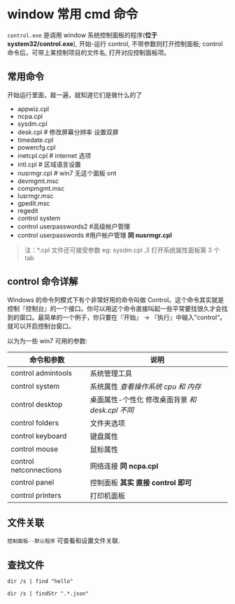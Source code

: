 # window 常用 cmd 命令

`control.exe` 是调用 window 系统控制面板的程序(**位于 system32/control.exe**), 开始-运行 control, 不带参数则打开控制面板; control 命令后，可带上某控制项目的文件名, 打开对应控制面板项。

## 常用命令

开始运行里面，敲一遍，就知道它们是做什么的了

- appwiz.cpl
- ncpa.cpl
- sysdm.cpl
- desk.cpl # 修改屏幕分辨率 设置双屏
- timedate.cpl
- powercfg.cpl
- inetcpl.cpl # internet 选项
- intl.cpl # 区域语言设置
- nusrmgr.cpl # win7 无这个面板 ont
- devmgmt.msc
- compmgmt.msc
- lusrmgr.msc
- gpedit.msc
- regedit
- control system
- control userpasswords2 #高级帐户管理
- control userpasswords #用户帐户管理 **同 nusrmgr.cpl**

> 注：\*.cpl 文件还可接受参数 eg: sysdm.cpl ,3 打开系统属性面板第 3 个 tab

## control 命令详解

Windows 的命令列模式下有个非常好用的命令叫做 Control。这个命令其实就是控制『控制台』的一个接口。你可以用这个命令直接叫起一些平常要找很久才会找到的窗口。最简单的一个例子，你只要在『开始』 -> 『执行』中输入”control“。就可以开启控制台窗口。

以为为一些 win7 可用的参数:

| 命令和参数             | 说明                                            |
| ---------------------- | ----------------------------------------------- |
| control admintools     | 系统管理工具                                    |
| control system         | 系统属性 _查看操作系统 cpu 和 内存_             |
| control desktop        | 桌面属性-个性化 修改桌面背景 _和 desk.cpl 不同_ |
| control folders        | 文件夹选项                                      |
| control keyboard       | 键盘属性                                        |
| control mouse          | 鼠标属性                                        |
| control netconnections | 网络连接 **同 ncpa.cpl**                        |
| control panel          | 控制面板 **其实 直接 control 即可**             |
| control printers       | 打印机面板                                      |

## 文件关联

`控制面板--默认程序` 可查看和设置文件关联.

## 查找文件

`dir /s | find "hello"`

`dir /s | findStr ".*.json"`
